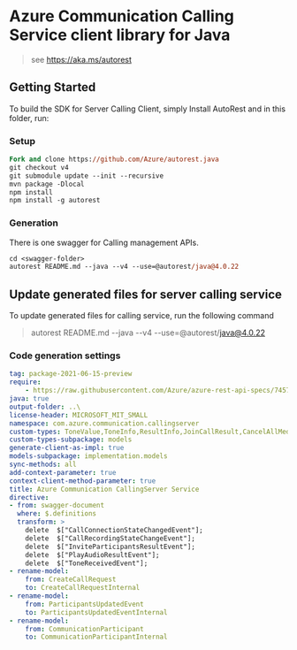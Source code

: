 # Azure Communication Calling Service client library for Java

> see https://aka.ms/autorest
## Getting Started

To build the SDK for Server Calling Client, simply Install AutoRest and in this folder, run:

### Setup
```ps
Fork and clone https://github.com/Azure/autorest.java
git checkout v4
git submodule update --init --recursive
mvn package -Dlocal
npm install
npm install -g autorest
```

### Generation

There is one swagger for Calling management APIs.

```ps
cd <swagger-folder>
autorest README.md --java --v4 --use=@autorest/java@4.0.22
```

## Update generated files for server calling service
To update generated files for calling service, run the following command

> autorest README.md --java --v4 --use=@autorest/java@4.0.22

### Code generation settings
``` yaml
tag: package-2021-06-15-preview
require:
    - https://raw.githubusercontent.com/Azure/azure-rest-api-specs/74575fadb83fcd08a70d1168c8d04a6ca5e90715/specification/communication/data-plane/CallingServer/readme.md
java: true
output-folder: ..\
license-header: MICROSOFT_MIT_SMALL
namespace: com.azure.communication.callingserver
custom-types: ToneValue,ToneInfo,ResultInfo,JoinCallResult,CancelAllMediaOperationsResult,PlayAudioResult,OperationStatus,StartCallRecordingResult,CallRecordingStateResult,CallRecordingState,CallConnectionState,CreateCallResult,EventSubscriptionType,CallModality
custom-types-subpackage: models
generate-client-as-impl: true
models-subpackage: implementation.models
sync-methods: all
add-context-parameter: true
context-client-method-parameter: true
title: Azure Communication CallingServer Service 
directive:
- from: swagger-document
  where: $.definitions
  transform: >
    delete  $["CallConnectionStateChangedEvent"];
    delete  $["CallRecordingStateChangeEvent"];
    delete  $["InviteParticipantsResultEvent"];
    delete  $["PlayAudioResultEvent"];
    delete  $["ToneReceivedEvent"]; 
- rename-model:
    from: CreateCallRequest
    to: CreateCallRequestInternal
- rename-model:
    from: ParticipantsUpdatedEvent
    to: ParticipantsUpdatedEventInternal
- rename-model:
    from: CommunicationParticipant
    to: CommunicationParticipantInternal
```
